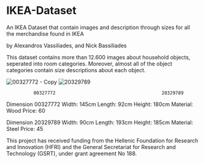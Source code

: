 # IKEA-Dataset
An IKEA Dataset that contain images and description through sizes for all the merchandise found in IKEA

by Alexandros Vassiliades, and Nick Bassiliades

This dataset contains more than 12.600 images about household objects, seperated into room categories. Moreover, almost all of the object categories contain size descriptions about each object.

![00327772 - Copy](https://user-images.githubusercontent.com/53187315/72509817-03792980-3851-11ea-8a28-85657f1558ae.jpg)
![20329789](https://user-images.githubusercontent.com/53187315/72509911-29063300-3851-11ea-8482-c0534157d37a.jpg)

              00327772                                       20329789
 
Dimension 00327772 Width: 145cm Length: 92cm Height: 180cm Material: Wood Price: 60

Dimension 20329789 Width: 90cm Length: 193cm Height: 185cm Material: Steel Price: 45

This project has received funding from the Hellenic Foundation for Research and Innovation
(HFRI) and the General Secretariat for Research and Technology (GSRT),
under grant agreement No 188.
